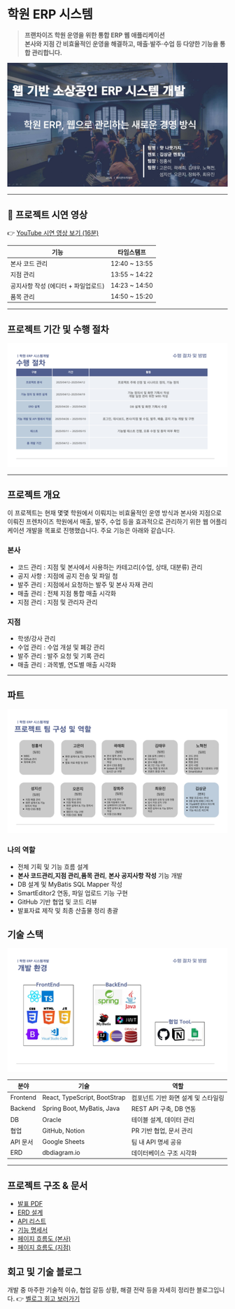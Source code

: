 # 학원 ERP 시스템

> **프랜차이즈 학원 운영을 위한 통합 ERP 웹 애플리케이션**  
> **본사와 지점 간 비효율적인 운영을 해결하고, 매출·발주·수업 등 다양한 기능을 통합 관리합니다.**
 

![slide1](./docs/slide_01.jpg)

---
## 🎥 프로젝트 시연 영상  
👉 [YouTube 시연 영상 보기 (16분)](https://www.youtube.com/watch?v=thHJxVCFyTI)

| 기능 | 타임스탬프 |
|------|-------------|
| 본사 코드 관리 | 12:40 ~ 13:55 |
| 지점 관리 | 13:55 ~ 14:22 |
| 공지사항 작성 (에디터 + 파일업로드) | 14:23 ~  14:50 |
| 품목 관리 | 14:50 ~ 15:20 |

---
## 프로젝트 기간 및 수행 절차
![slide1](./docs/slide_12.jpg)

---

## 프로젝트 개요
이 프로젝트는 현재 몇몇 학원에서 이뤄지는 비효율적인 운영 방식과 본사와 지점으로 이뤄진 프렌차이즈 학원에서 매출, 발주, 수업 등을 효과적으로 관리하기 위한 웹 어플리케이션 개발을 목표로 진행했습니다. 주요 기능은 아래와 같습니다.
### 본사
- 코드 관리 : 지점 및 본사에서 사용하는 카테고리(수업, 상태, 대분류) 관리
- 공지 사항 : 지점에 공지 전송 및 파일 첨
- 발주 관리 : 지점에서 요청하는 발주 및 본사 자재 관리
- 매출 관리 : 전체 지점 통합 매출 시각화
- 지점 관리 : 지점 및 관리자 관리
### 지점 
- 학생/강사 관리
- 수업 관리 : 수업 개설 및 폐강 관리
- 발주 관리 : 발주 요청 및 기록 관리
- 매출 관리 : 과목별, 연도별 매출 시각화 

---


## 파트
![slide1](./docs/slide_10.jpg)

### 나의 역할
- 전체 기획 및 기능 흐름 설계
- **본사 코드관리,지점 관리,품목 관리**, **본사 공지사항 작성** 기능 개발
- DB 설계 및 MyBatis SQL Mapper 작성
- SmartEditor2 연동, 파일 업로드 기능 구현
- GitHub 기반 협업 및 코드 리뷰
- 발표자료 제작 및 최종 산출물 정리 총괄
## 기술 스택
![slide1](./docs/slide_13.jpg)

| 분야 | 기술 | 역할 |
|------|------|------|
| Frontend | React, TypeScript, BootStrap |컴포넌트 기반 화면 설계 및 스타일링|
| Backend | Spring Boot, MyBatis, Java |REST API 구축, DB 연동|
| DB | Oracle | 테이블 설계, 데이터 관리 | 테이블 설계, 데이터 관리 |
| 협업 | GitHub, Notion | PR 기반 협업, 문서 관리 |
| API 문서 | Google Sheets | 팀 내 API 명세 공유 |
| ERD | dbdiagram.io | 데이터베이스 구조 시각화 |

---

## 프로젝트 구조 & 문서

- [발표 PDF](./docs/햣나뭇가지최종프로젝트PDF.pdf)
- [ERD 설계](./docs/slide_18.jpg)
- [API 리스트](./docs/slide_21.jpg)
- [기능 명세서](./docs/slide_15.jpg)
- [페이지 흐름도 (본사)](./docs/slide_20.jpg)
- [페이지 흐름도 (지점)](./docs/slide_19.jpg)


## 회고 및 기술 블로그

개발 중 마주한 기술적 이슈, 협업 갈등 상황, 해결 전략 등을 자세히 정리한 블로그입니다. 
👉 [벨로그 회고 보러가기](https://velog.io/@gurcjs0132/파이널-프로젝트-에이콘-아카데)
